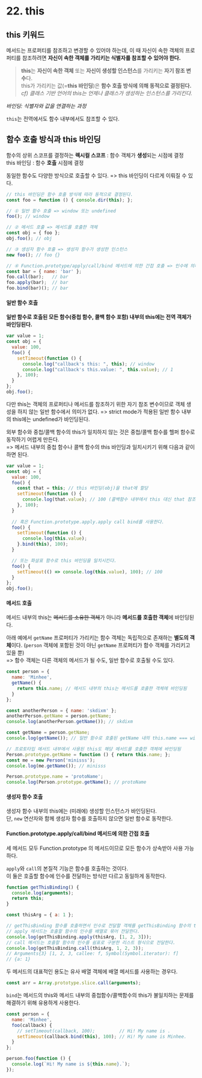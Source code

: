 # 22. this
## this 키워드
메서드는 프로퍼티를 참조하고 변경할 수 있어야 하는데, 이 때 자신이 속한 객체의 프로퍼티를 참조하려면 **자신이 속한 객체를 가리키는 식별자를 참조할 수 있어야 한다.**      
      
> **this**는 **자신이 속한 객체** 또는 **자신이 생성할 인스턴스**를 가리키는 **자기 참조 변수**다.      
this가 가리키는 값(=**this 바인딩**)은 **함수 호출 방식에 의해 동적으로 결정된다.**      
_cf) 클래스 기반 언어의 this는 언제나 클래스가 생성하는 인스턴스를 가리킨다._      
      
_바인딩: 식별자와 값을 연결하는 과정_      
      
`this`는 전역에서도 함수 내부에서도 참조할 수 있다.      
      
## 함수 호출 방식과 this 바인딩
함수의 상위 스코프를 결정하는 **렉시컬 스코프** : 함수 객체가 **생성**되는 시점에 결정      
this 바인딩 : 함수 **호출** 시점에 결정      
      
동일한 함수도 다양한 방식으로 호출할 수 있다. => this 바인딩이 다르게 이뤄질 수 있다.      
```js
// this 바인딩은 함수 호출 방식에 따라 동적으로 결정된다.
const foo = function () { console.dir(this); };

// ① 일반 함수 호출 => window 또는 undefined
foo(); // window

// ② 메서드 호출 => 메서드를 호출한 객체
const obj = { foo };
obj.foo(); // obj

// ③ 생성자 함수 호출 => 생성자 함수가 생성한 인스턴스
new foo(); // foo {}

// ④ Function.prototype/apply/call/bind 메서드에 의한 간접 호출 => 인수에 의해 결정
const bar = { name: 'bar' };
foo.call(bar);   // bar
foo.apply(bar);  // bar
foo.bind(bar)(); // bar
```
#### 일반 함수 호출      
**일반 함수로 호출된 모든 함수(중첩 함수, 콜백 함수 포함) 내부의 this에는 전역 객체가 바인딩된다.**      
```js
var value = 1;
const obj = {
  value: 100,
  foo() {
    setTimeout(function () {
      console.log("callback's this: ", this); // window
      console.log("callback's this.value: ", this.value); // 1
    }, 100);
  }
};
obj.foo();
```

다만 this는 객체의 프로퍼티나 메서드를 참조하기 위한 자기 참조 변수이므로 객체 생성을 하지 않는 일반 함수에서 의미가 없다. => strict mode가 적용된 일반 함수 내부의 this에는 undefined가 바인딩된다.      
      
외부 함수와 중첩/콜백 함수의 this가 일치하지 않는 것은 중첩/콜백 함수를 헬퍼 함수로 동작하기 어렵게 만든다.      
=> 메서드 내부의 중첩 함수나 콜백 함수의 this 바인딩과 일치시키기 위해 다음과 같이 하면 된다.      
```js
var value = 1;
const obj = {
  value: 100,
  foo() {
    const that = this; // this 바인딩(obj)을 that에 할당
    setTimeout(function () {
      console.log(that.value); // 100 (콜백함수 내부에서 this 대신 that 참조)
    }, 100);
  }
  
  // 혹은 Function.prototype.apply.apply call bind를 사용한다.
  foo() {
    setTimeout(function () {
      console.log(this.value);
    }.bind(this), 100);
  }

  // 또는 화살표 함수로 this 바인딩을 일치시킨다.
  foo() {
    setTimeout(() => console.log(this.value), 100); // 100
  }
};
obj.foo();
```
#### 메서드 호출
메서드 내부의 this는 ~~메서드를 소유한 객체~~가 아니라 **메서드를 호출한 객체**에 바인딩된다.      
      
아래 예에서 `getName` 프로퍼티가 가리키는 함수 객체는 독립적으로 존재하는 **별도의 객체**이다. (`person` 객체에 포함된 것이 아닌 `getName` 프로퍼티가 함수 객체를 가리키고 있을 뿐)      
=> 함수 객체는 다른 객체의 메서드가 될 수도, 일반 함수로 호출될 수도 있다.      
```js
const person = {
  name: 'Minhee',
  getName() {
    return this.name; // 메서드 내부의 this는 메서드를 호출한 객체에 바인딩됨
  }
};

const anotherPerson = { name: 'skdixm' };
anotherPerson.getName = person.getName;
console.log(anotherPerson.getName()); // skdixm

const getName = person.getName;
console.log(getName()); // 일반 함수로 호출된 getName 내의 this.name === window.name

// 프로토타입 메서드 내부에서 사용된 this도 해당 메서드를 호출한 객체에 바인딩됨
Person.prototype.getName = function () { return this.name; };
const me = new Person('minisss');
console.log(me.getName()); // minisss

Person.prototype.name = 'protoName';
console.log(Person.prototype.getName(); // protoName
```

#### 생성자 함수 호출
생성자 함수 내부의 this에는 (미래에) 생성할 인스턴스가 바인딩된다.      
단, `new` 연산자와 함께 생성자 함수를 호출하지 않으면 일반 함수로 동작한다.      
      
#### Function.prototype.apply/call/bind 메서드에 의한 간접 호출
세 메서드 모두 Function.prototype 의 메서드이므로 모든 함수가 상속받아 사용 가능하다.      
      
`apply`와 `call`의 본질적 기능은 함수를 호출하는 것이다.      
이 둘은 호출할 함수에 인수를 전달하는 방식만 다르고 동일하게 동작한다.      
```js
function getThisBinding() {
  console.log(arguments);
  return this;
}

const thisArg = { a: 1 };

// getThisBinding 함수를 호출하면서 인수로 전달할 객체를 getThisBinding 함수의 this에 바인딩
// apply 메서드는 호출할 함수의 인수를 배열로 묶어 전달한다.
console.log(getThisBinding.apply(thisArg, [1, 2, 3]));
// call 메서드는 호출할 함수의 인수를 쉼표로 구분한 리스트 형식으로 전달한다.
console.log(getThisBinding.call(thisArg, 1, 2, 3));
// Arguments{3} [1, 2, 3, callee: f, Symbol(Symbol.iterator): f]
// {a: 1}

```
두 메서드의 대표적인 용도는 유사 배열 객체에 배열 메서드를 사용하는 경우다.      
```js
const arr = Array.prototype.slice.call(arguments);
```
      
`bind`는 메서드의 this와 메서드 내부의 중첩함수/콜백함수의 this가 불일치하는 문제를 해결하기 위해 유용하게 사용한다.      
```js
const person = {
  name: 'Minhee',
  foo(callback) {
    // setTimeout(callback, 100);         // Hi! My name is .
    setTimeout(callback.bind(this), 100); // Hi! My name is Minhee.
  }
};

person.foo(function () {
  console.log(`Hi! My name is ${this.name}.`);
});
```
